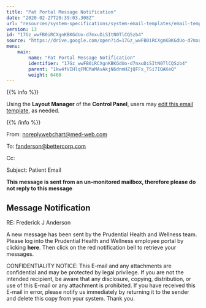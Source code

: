 ```yaml
---
title: "Pat Portal Message Notification"
date: "2020-02-27T20:39:03.308Z"
url: "resources/system-specifications/system-email-templates/email-templates-from-chart/pat-portal-message-notification.html"
version: 13
id: "17Gz_wwFB0iRCXgnKBKGdUo-d7mxuDiSItN0TlCQSzb4"
source: "https://drive.google.com/open?id=17Gz_wwFB0iRCXgnKBKGdUo-d7mxuDiSItN0TlCQSzb4"
menu:
    main:
        name: "Pat Portal Message Notification"
        identifier: "17Gz_wwFB0iRCXgnKBKGdUo-d7mxuDiSItN0TlCQSzb4"
        parent: "1kw4fVIHlqFMCMaMAvAkjN6dnmHZjQFFx_TSi7IQAKeQ"
        weight: 6460
---
```









{{% info %}}

Using the **Layout Manager** of the **Control Panel**, users may [edit this email template](https://system/?f=admin&subfunc=layout_manager&search_for=email&layout_search=Go&lv_layout_manager_limit=0&opp=edit&doc_type&old_module=Email&old_name=Pat+Portal+Message+Notifcation&active=0), as needed.

{{% /info %}}


From: noreplywebchart@med-web.com

To: fanderson@bettercorp.com

Cc:

Subject: Patient Email



****This message is sent from an un-monitored mailbox, therefore please do not reply to this message****

## Message Notification



RE: Frederick J Anderson

A new message has been sent by the Prudential Health and Wellness team. Please log into the Prudential Health and Wellness employee portal by clicking **here**. Then click on the red notification bell to retrieve your messages.



CONFIDENTIALITY NOTICE: This E-mail and any attachments are confidential and may be protected by legal privilege. If you are not the intended recipient, be aware that any disclosure, copying, distribution, or use of this E-mail or any attachment is prohibited. If you have received this E-mail in error, please notify us immediately by returning it to the sender and delete this copy from your system. Thank you.



